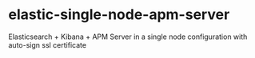 # elastic-single-node-apm-server
Elasticsearch + Kibana + APM Server in a single node configuration with auto-sign ssl certificate

